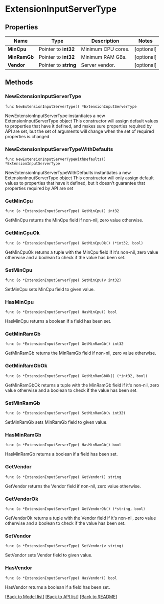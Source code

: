 # ExtensionInputServerType

## Properties

Name | Type | Description | Notes
------------ | ------------- | ------------- | -------------
**MinCpu** | Pointer to **int32** | Minimum CPU cores. | [optional] 
**MinRamGb** | Pointer to **int32** | Minimum RAM GBs. | [optional] 
**Vendor** | Pointer to **string** | Server vendor. | [optional] 

## Methods

### NewExtensionInputServerType

`func NewExtensionInputServerType() *ExtensionInputServerType`

NewExtensionInputServerType instantiates a new ExtensionInputServerType object
This constructor will assign default values to properties that have it defined,
and makes sure properties required by API are set, but the set of arguments
will change when the set of required properties is changed

### NewExtensionInputServerTypeWithDefaults

`func NewExtensionInputServerTypeWithDefaults() *ExtensionInputServerType`

NewExtensionInputServerTypeWithDefaults instantiates a new ExtensionInputServerType object
This constructor will only assign default values to properties that have it defined,
but it doesn't guarantee that properties required by API are set

### GetMinCpu

`func (o *ExtensionInputServerType) GetMinCpu() int32`

GetMinCpu returns the MinCpu field if non-nil, zero value otherwise.

### GetMinCpuOk

`func (o *ExtensionInputServerType) GetMinCpuOk() (*int32, bool)`

GetMinCpuOk returns a tuple with the MinCpu field if it's non-nil, zero value otherwise
and a boolean to check if the value has been set.

### SetMinCpu

`func (o *ExtensionInputServerType) SetMinCpu(v int32)`

SetMinCpu sets MinCpu field to given value.

### HasMinCpu

`func (o *ExtensionInputServerType) HasMinCpu() bool`

HasMinCpu returns a boolean if a field has been set.

### GetMinRamGb

`func (o *ExtensionInputServerType) GetMinRamGb() int32`

GetMinRamGb returns the MinRamGb field if non-nil, zero value otherwise.

### GetMinRamGbOk

`func (o *ExtensionInputServerType) GetMinRamGbOk() (*int32, bool)`

GetMinRamGbOk returns a tuple with the MinRamGb field if it's non-nil, zero value otherwise
and a boolean to check if the value has been set.

### SetMinRamGb

`func (o *ExtensionInputServerType) SetMinRamGb(v int32)`

SetMinRamGb sets MinRamGb field to given value.

### HasMinRamGb

`func (o *ExtensionInputServerType) HasMinRamGb() bool`

HasMinRamGb returns a boolean if a field has been set.

### GetVendor

`func (o *ExtensionInputServerType) GetVendor() string`

GetVendor returns the Vendor field if non-nil, zero value otherwise.

### GetVendorOk

`func (o *ExtensionInputServerType) GetVendorOk() (*string, bool)`

GetVendorOk returns a tuple with the Vendor field if it's non-nil, zero value otherwise
and a boolean to check if the value has been set.

### SetVendor

`func (o *ExtensionInputServerType) SetVendor(v string)`

SetVendor sets Vendor field to given value.

### HasVendor

`func (o *ExtensionInputServerType) HasVendor() bool`

HasVendor returns a boolean if a field has been set.


[[Back to Model list]](../README.md#documentation-for-models) [[Back to API list]](../README.md#documentation-for-api-endpoints) [[Back to README]](../README.md)


